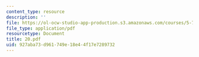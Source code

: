```yaml
---
content_type: resource
description: ''
file: https://ol-ocw-studio-app-production.s3.amazonaws.com/courses/5-74-introductory-quantum-mechanics-ii-spring-2004/927aba73d961749e18e44f17e7289732_20.pdf
file_type: application/pdf
resourcetype: Document
title: 20.pdf
uid: 927aba73-d961-749e-18e4-4f17e7289732
---
```

